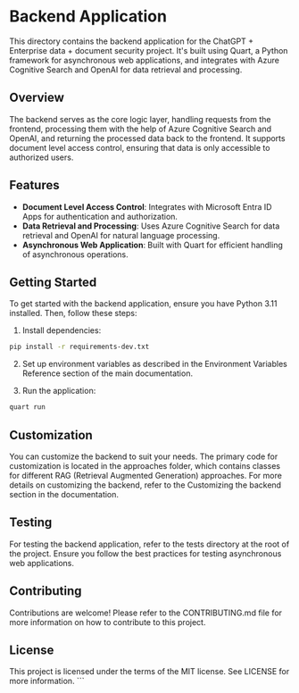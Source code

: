# Backend Application


This directory contains the backend application for the ChatGPT + Enterprise data + document security project. It's built using Quart, a Python framework for asynchronous web applications, and integrates with Azure Cognitive Search and OpenAI for data retrieval and processing.

## Overview

The backend serves as the core logic layer, handling requests from the frontend, processing them with the help of Azure Cognitive Search and OpenAI, and returning the processed data back to the frontend. It supports document level access control, ensuring that data is only accessible to authorized users.

## Features

- **Document Level Access Control**: Integrates with Microsoft Entra ID Apps for authentication and authorization.
- **Data Retrieval and Processing**: Uses Azure Cognitive Search for data retrieval and OpenAI for natural language processing.
- **Asynchronous Web Application**: Built with Quart for efficient handling of asynchronous operations.

## Getting Started

To get started with the backend application, ensure you have Python 3.11 installed. Then, follow these steps:

1. Install dependencies:

```sh
pip install -r requirements-dev.txt
```

2. Set up environment variables as described in the Environment Variables Reference section of the main documentation.

3. Run the application:
```sh
quart run
```

## Customization
You can customize the backend to suit your needs. The primary code for customization is located in the approaches folder, which contains classes for different RAG (Retrieval Augmented Generation) approaches. For more details on customizing the backend, refer to the Customizing the backend section in the documentation.

## Testing
For testing the backend application, refer to the tests directory at the root of the project. Ensure you follow the best practices for testing asynchronous web applications.

## Contributing
Contributions are welcome! Please refer to the CONTRIBUTING.md file for more information on how to contribute to this project.



## License
This project is licensed under the terms of the MIT license. See LICENSE for more information. ```

